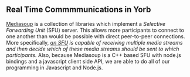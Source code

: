 ## Real Time Commmmunications in Yorb

[Mediasoup](https://mediasoup.org/) is a collection of libraries which implement a *Selective Forwarding Unit* (SFU) server. This allows more participants to connect to one another than would be possible with direct peer-to-peer connections.  More specifically, *[an SFU](https://webrtcglossary.com/sfu/) is capable of receiving multiple media streams and then decide which of these media streams should be sent to which participants.*   Also, because Mediasoup is a C++ based SFU with node.js bindings and a javascript client side API, we are able to do all of our programming in Javascript and Node.js.